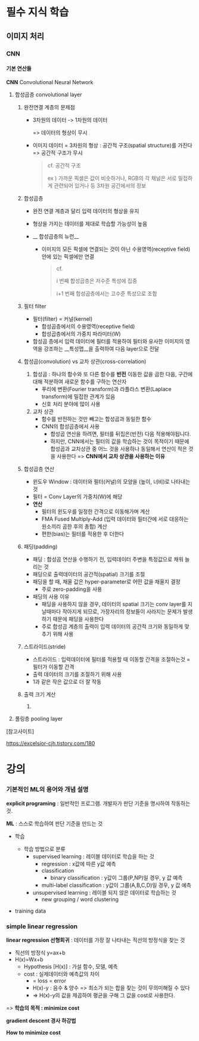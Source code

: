 # 필수 지식 학습

## 이미지 처리

### CNN

#### 기본 연산들 

__CNN__ Convolutional Neural Network

1. 합성곱층 convolutional layer

   1. 완전연결 계층의 문제점 

      - 3차원의 데이터 -> 1차원의 데이터

        => 데이터의 형상이 무시 

      - 이미지 데이터 = 3차원의 형상 : 공간적 구조(spatial structure)를 가진다 => 공간적 구조가 무시

        > cf. 공간적 구조 
        >
        > ex ) 가까운 픽셀은 값이 비슷하거나, RGB의 각 채널은 서로 밀접하게 관련되어 있거나 등 3차원 공간에서의 정보

   2. 합성곱층

      - 완전 연결 계층과 달리 입력 데이터의 형상을 유지 

      - 형상을 가지는 데이터를 제대로 학습할 가능성이 높음

      - __ 합성곱층의 뉴런__

        - 이미지의 모든 픽셀에 연결되는 것이 아닌 수용영역(receptive field) 안에 있는 픽셀에만 연결

          > cf. 
          >
          > i 번째 합성곱층은 저수준 특성에 집중
          >
          > i+1 번째 합성곱층에서는 고수준 특성으로 조합

   3. 필터 filter

      - 필터(filter) = 커널(kernel)
        - 합성곱층에서의 수용영역(receptive field)
        - 합성곱층에서의 가중치 파라미터(W)
      - 합성곱 층에서 입력 데이터에 필터를 적용하여 필터와 유사한 이미지의 영역을 강조하는 __특성맵__을 출력하여 다음 layer으로 전달

   4. 합성곱(convolution) vs 교차 상관(cross-correlation)

      1. 합성곱 : 하나의 함수와 또 다른 함수를 __반전__ 이동한 값을 곱한 다음, 구간에 대해 적분하여 새로운 함수를 구하는 연산자 
         - 푸리에 변환(Fourier transform)과 라플라스 변환(Laplace transform)에 밀접한 관계가 있음
         - 신호 처리 분야에 많이 사용
      2. 교차 상관
         - 함수를 반전하는 것만 빼고는 합성곱과 동일한 함수
         - CNN의 합성곱층에서 사용 
           - 합성곱 연산을 하려면, 필터를 뒤집은(반전) 다음 적용해야됩니다. 
           - 하지만, CNN에서는 필터의 값을 학습하는 것이 목적이기 때문에 합성곱과 교차상관 중 어느 것을 사용하나 동일해서 연산이 적은 것을 사용한다 => __CNN에서 교차 상관을 사용하는 이유__

   5. 합성곱층 연산

      - 윈도우 Window : 데이터와 필터(커널)의 모양을 (높이, 너비)로 나타내는 것
      - 필터 = Conv Layer의 가중치(W)에 해당
      - __연산__
        - 필터의 윈도우를 일정한 간격으로 이동해가며 계산
        - FMA Fused Multiply-Add (입력 데이터와 필터간에 서로 대응하는 원소끼리 곱한 후의 총합) 계산 
        - 편한(bias)는 필터를 적용한 후 더한다
      
   6. 패딩(padding)

      - 패딩 : 합성곱 연산을 수행하기 전, 입력데이터 주변을 특정값으로 채워 늘리는 것
      - 패딩으로 출력데이터의 공간적(spatial) 크기를 조절
      - 패딩을 할 때, 채울 값은 hyper-parameter로 어떤 값을 채울지 결정
        - 주로 zero-padding을 사용
      - 패딩의 사용 이유
        - 패딩을 사용하지 않을 경우, 데이터의 spatial 크기는 conv layer를 지날때마다 작아지게 되므로, 가장자리의 정보들이 사라지는 문제가 발생하기 때문에 패딩을 사용한다
        - 주로 합성곱 계층의 출력이 입력 데이터의 공간적 크기와 동일하게 맞추기 위해 사용

   7. 스트라이드(stride)

      - 스트라이드 : 입력데이터에 필터를 적용할 때 이동할 간격을 조절하는것 = 필터가 이동할 간격
      - 출력 데이터의 크기를 조절하기 위해 사용
      - 1과 같은 작은 값으로 더 잘 작동

   8. 출력 크기 계산

      1. 

2. 풀링층 pooling layer





[참고사이트] 

https://excelsior-cjh.tistory.com/180





# 강의

### 기본적인 ML의 용어와 개념 설명

__explicit programing__ : 일반적인 프로그램. 개발자가 판단 기준을 명시하여 작동하는 것.

__ML__ : 스스로 학습하여 판단 기준을 만드는 것

- 학습
  - 학습 방법으로 분류
    - supervised learning : 레이블 데이터로 학습을 하는 것
      - regression : x값에 따른 y값 예측
      - classification 
        - binary classification :  y값이 그룹(P,NP)일 경우,  y 값 예측
      - multi-label classification : y값이 그룹(A,B,C,D)일 경우, y 값 예측
    - unsupervised learning : 레이블 되지 않은 데이터로 학습하는 것
      - new grouping / word clustering 

- training data



### simple linear regression

__linear regression 선형회귀__ : 데이터를 가장 잘 나타내는 직선의 방정식을 찾는 것

- 직선의 방정식  y=ax+b
- H(x)=Wx+b
  - Hypothesis [H(x)] : 가설 함수, 모델, 예측
  - cost : 실제데이터와 예측값의 차이
    - = loss = error
    - H(x)-y : 음수 & 양수 => 최소가 되는 합을 찾는 것이 무의미해질 수 있다 
    - => H(x)-y의 값을 제곱하여 평균을 구해 그 값을 cost로 사용한다. 



=> __학습의 목적 : minimize cost__

__gradient descent 경사 하강법__ 





__How to minimize cost__



